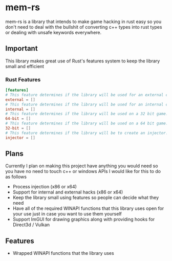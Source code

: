 # mem-rs
mem-rs is a library that intends to make game hacking in rust easy so you don't need to deal with the bullshit of converting c++ types into rust types or dealing with unsafe keywords everywhere.

## Important
This library makes great use of Rust's features system to keep the library small and efficient

### Rust Features
```toml
[features]
# This feature determines if the library will be used for an external cheat.
external = []
# This feature determines if the library will be used for an internal cheat.
internal = []
# This feature determines if the library will be used on a 32 bit game.
64-bit = []
# This feature determines if the library will be used on a 64 bit game.
32-bit = []
# This feature determines if the library will be to create an injector.
injector = []
```


## Plans
Currently I plan on making this project have anything you would need so you have no need to touch c++ or windows APIs
I would like for this to do as follows
* Process injection (x86 or x64)
* Support for internal and external hacks (x86 or x64)
* Keep the library small using features so people can decide what they need
* Have all of the required WINAPI functions that this library uses open for your use just in case you want to use them yourself
* Support ImGUI for drawing graphics along with providing hooks for Direct3d / Vulkan

## Features
* Wrapped WINAPI functions that the library uses